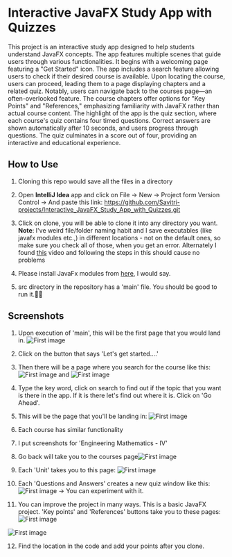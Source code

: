 
# Interactive JavaFX Study App with Quizzes

This project is an interactive study app designed to help students understand JavaFX concepts. The app features multiple scenes that guide users through various functionalities. It begins with a welcoming page featuring a "Get Started" icon. The app includes a search feature allowing users to check if their desired course is available. Upon locating the course, users can proceed, leading them to a page displaying chapters and a related quiz. Notably, users can navigate back to the courses page—an often-overlooked feature. The course chapters offer options for "Key Points" and "References," emphasizing familiarity with JavaFX rather than actual course content. The highlight of the app is the quiz section, where each course's quiz contains four timed questions. Correct answers are shown automatically after 10 seconds, and users progress through questions. The quiz culminates in a score out of four, providing an interactive and educational experience.



## How to Use

1. Cloning this repo would save all the files in a directory

2. Open **IntelliJ Idea** app and click on File -> New -> Project form Version Control -> And paste this link: https://github.com/Savitri-projects/Interactive_JavaFX_Study_App_with_Quizzes.git

3. Click on clone, you will be able to clone it into any directory you want.
**Note**: I've weird file/folder naming habit and I save executables (like javafx modules etc.,) in different locations - not on the default ones, so make sure you check all of those, when you get an error. Alternately I found [this](https://youtu.be/ZfaPMLdgJxQ) video and following the steps in this should cause no problems

4. Please install JavaFx modules from [here](https://gluonhq.com/products/javafx/#:~:text=GPL%20v2%20%2B%20Classpath-,Downloads,-JavaFX%20version), I would say.

5. src directory in the repository has a 'main' file. You should be good to run it.🥳🥳



## Screenshots

1. Upon execution of 'main', this will be the first page that you would land in.
![First image](https://i.postimg.cc/W10BqShC/First-page.png)

2. Click on the button that says 'Let's get started....'

3. Then there will be a page where you search for the course like this: ![First image](https://i.postimg.cc/3xbtRvZV/image.png) and ![First image](https://i.postimg.cc/pTB89NHr/image.png)

4. Type the key word, click on search to find out if the topic that you want is there in the app. If it is there let's find out where it is. Click on 'Go Ahead'. 

5. This will be the page that you'll be landing in:
![First image](https://i.postimg.cc/tTfbNJyM/image.png)

6. Each course has similar functionality

7. I put screenshots for 'Engineering Mathematics - IV'

8. Go back will take you to the courses page![First image](https://i.postimg.cc/Bb9SGby1/image.png)

9. Each 'Unit' takes you to this page: ![First image](https://i.postimg.cc/5tSqzQ5f/image.png)

10. Each 'Questions and Answers' creates a new quiz window like this: ![First image](https://i.postimg.cc/4dnwVbJp/image.png) -> You can experiment with it.

11. You can improve the project in many ways. This is a basic JavaFX project. 'Key points' and 'References' buttons take you to these pages:
![First image](https://i.postimg.cc/0QcR2CVm/image.png)

![First image](https://i.postimg.cc/KvLbttjX/image.png)

12. Find the location in the code and add your points after you clone.

